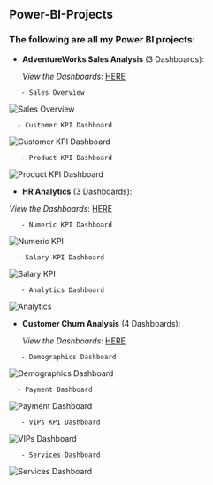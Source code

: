 ## Power-BI-Projects
### The following are all my Power BI projects:

- **AdventureWorks Sales Analysis** (3 Dashboards):

  *View the Dashboards*: [HERE](https://app.powerbi.com/groups/d6bcd25c-dd72-4f13-9883-203d87c14051/reports/c29af9e6-0285-4cc9-b53a-e187ad5000e6/ReportSection)
 ```
    - Sales Overview
 ```
 
 ![Sales Overview](https://user-images.githubusercontent.com/123111536/213874077-9efac2f1-437d-4d3f-b21e-541371aac9ff.jpg)
 
  ```
    - Customer KPI Dashboard
 ```
 
 ![Customer KPI Dashboard](https://user-images.githubusercontent.com/123111536/213874167-d21ae989-19b4-40f1-bbba-145f8170fcfa.jpg)

 ```
    - Product KPI Dashboard
 ```
 
 ![Product KPI Dashboard](https://user-images.githubusercontent.com/123111536/213874176-bb8cd340-dc2d-45ff-858f-b0c86e448257.jpg)
 
  - **HR Analytics** (3 Dashboards):

  *View the Dashboards*: [HERE](https://app.powerbi.com/view?r=eyJrIjoiM2UyMmRmNTktM2RmMS00ZTAxLThiMTEtY2YyNjBkYzgyZmYwIiwidCI6IjBjMjdlMDcwLTYxNTMtNDU3NS1hODQ3LWJiNzcxNWU0OWMwZiJ9)
 ```
    - Numeric KPI Dashboard
 ```
 
 ![Numeric KPI](https://user-images.githubusercontent.com/123111536/217763628-81f90cb1-3f91-4c08-8a2a-dac9dabf196a.jpg)
 
  ```
    - Salary KPI Dashboard
 ```
 
 ![Salary KPI](https://user-images.githubusercontent.com/123111536/217763751-56ecc8f8-c830-4305-8268-fd9fef07fb4f.jpg)

 ```
    - Analytics Dashboard
 ```
 
 ![Analytics](https://user-images.githubusercontent.com/123111536/217763857-3f8dbb17-a0fd-469a-8214-13cb79c01512.jpg)


- **Customer Churn Analysis** (4 Dashboards):

  *View the Dashboards*: [HERE](https://app.powerbi.com/groups/d6bcd25c-dd72-4f13-9883-203d87c14051/reports/40b182f4-251a-44d5-a210-9422fc516856/ReportSection)
 ```
    - Demographics Dashboard
 ```
 
 ![Demographics Dashboard](https://user-images.githubusercontent.com/123111536/213874311-03d86f23-8402-42c3-a590-8eb74f0e12f5.jpg)
 
  ```
    - Payment Dashboard
 ```
 
 ![Payment Dashboard](https://user-images.githubusercontent.com/123111536/213874334-dd02ddb9-401e-4bef-9c4d-006c3d05d9a6.jpg)

 ```
    - VIPs KPI Dashboard
 ```
 
 ![VIPs Dashboard](https://user-images.githubusercontent.com/123111536/213874364-fd19f8fa-f698-462f-8872-6fea05d596dd.jpg)
 
 ```
    - Services Dashboard
 ```
 
 ![Services Dashboard](https://user-images.githubusercontent.com/123111536/213874387-9e96f995-43ed-4919-8067-4bac2dd9a294.jpg)
 
 

   
